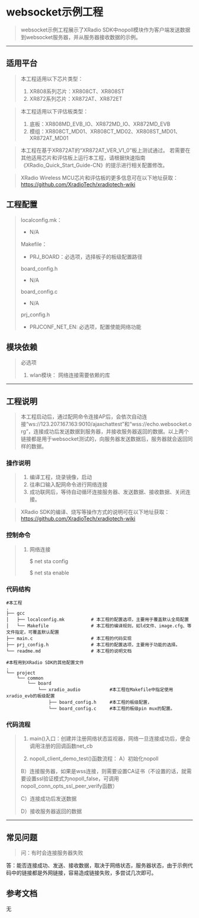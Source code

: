 # websocket示例工程

> websocket示例工程展示了XRadio SDK中nopoll模块作为客户端发送数据到websocket服务器，并从服务器接收数据的示例。
>

---

## 适用平台

> 本工程适用以下芯片类型：
>
> 1. XR808系列芯片：XR808CT、XR808ST
> 2. XR872系列芯片：XR872AT、XR872ET

> 本工程适用以下评估板类型：
> 1. 底板：XR808MD_EVB_IO、XR872MD_IO、XR872MD_EVB
> 2. 模组：XR808CT_MD01、XR808CT_MD02、XR808ST_MD01、XR872AT_MD01

> 本工程在基于XR872AT的“XR872AT_VER_V1_0”板上测试通过。
> 若需要在其他适用芯片和评估板上运行本工程，请根据快速指南《XRadio_Quick_Start_Guide-CN》的提示进行相关配置修改。

> XRadio Wireless MCU芯片和评估板的更多信息可在以下地址获取：
> https://github.com/XradioTech/xradiotech-wiki

## 工程配置

> localconfig.mk：
> * N/A
>
> Makefile：
> * PRJ_BOARD：必选项，选择板子的板级配置路径
>
> board_config.h
> * N/A
>
> board_config.c
> * N/A
>
> prj_config.h
> * PRJCONF_NET_EN: 必选项，配置使能网络功能

## 模块依赖

> 必选项
>
> 1. wlan模块： 网络连接需要依赖的库

---

## 工程说明

> 本工程启动后，通过配网命令连接AP后，会依次自动连接“ws://123.207.167.163:9010/ajaxchattest”和“wss://echo.websocket.org”，连接成功后发送数据到服务器，并接收服务器返回的数据。以上两个链接都是用于websocket测试的，向服务器发送数据后，服务器就会返回同样的数据。

### 操作说明

> 1. 编译工程，烧录镜像，启动
> 2. 往串口输入配网命令进行网络连接
> 3. 成功联网后，等待自动循环连接服务器、发送数据、接收数据、关闭连接。

> XRadio SDK的编译、烧写等操作方式的说明可在以下地址获取：
> https://github.com/XradioTech/xradiotech-wiki

### 控制命令

> 1. 网络连接
>
>    $ net sta config <ssid> <passphrase>
>
>    $ net sta enable

### 代码结构
```
#本工程
.
├── gcc
│   ├── localconfig.mk          # 本工程的配置选项，主要用于覆盖默认全局配置
│   └── Makefile                # 本工程的编译规则，如ld文件、image.cfg、等文件指定，可覆盖默认配置
├── main.c                      # 本工程的代码实现
├── prj_config.h                # 本工程的配置选项，主要用于功能的选择。
└── readme.md                   # 本工程的说明文档

#本程用到XRadio SDK的其他配置文件
.
└── project
    └── common
        └── board
            └── xradio_audio           #本工程在Makefile中指定使用xradio_evb的板级配置
                ├── board_config.h     #本工程的板级配置，
                └── board_config.c     #本工程的板级pin mux的配置。
```
### 代码流程

> 1. main()入口：创建并注册网络状态监视器，网络一旦连接成功后，便会调用注册的回调函数net_cb
>
> 2. nopoll_client_demo_test()函数流程：
>   A）初始化nopoll
>
>   B）连接服务器，如果是wss连接，则需要设置CA证书（不设置的话，就需要设置ssl验证模式为nopoll_false，可调用nopoll_conn_opts_ssl_peer_verify函数）
>
>   C）连接成功后发送数据
>
>   D）接收服务器返回的数据
>

---

## 常见问题

> 问：有时会连接服务器失败

   答：能否连接成功、发送、接收数据，取决于网络状态，服务器状态，由于示例代码中的链接都是外网链接，容易造成链接失败，多尝试几次即可。

## 参考文档

无